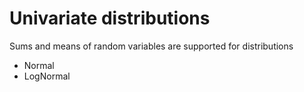 # Univariate distributions

Sums and means of random variables are supported for distributions
- Normal
- LogNormal
 
